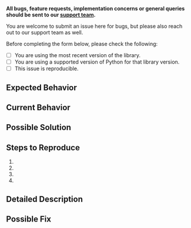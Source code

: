 **All bugs, feature requests, implementation concerns or general queries should be sent to our [support team](https://support.airship.com/).**

You are welcome to submit an issue here for bugs, but please also reach out to our support team as well.

Before completing the form below, please check the following:

- [ ] You are using the most recent version of the library. 
- [ ] You are using a supported version of Python for that library version. 
- [ ] This issue is reproducible. 

## Expected Behavior
<!--- Tell us what should happen -->

## Current Behavior
<!--- Tell us what happens instead of the expected behavior -->

## Possible Solution
<!--- Not required, but gives us a place to begin investigating -->

## Steps to Reproduce
<!--- Provide a link to a live example, or an unambiguous set of steps to -->
<!--- reproduce this bug. Include your implementation code if possible and relevant -->
1.
2.
3.
4.

## Detailed Description
<!--- Provide a detailed description. If possible full logs showing the behavior.-->

## Possible Fix
<!--- Not required, but suggest your possible solution if possible. -->
<!--  If your fix is known to work, we accept pull requests with a completed contribution agreement. -->
